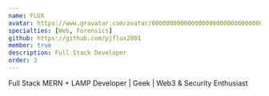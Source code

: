 ```yaml
---
name: FLUX
avatar: https://www.gravatar.com/avatar/00000000000000000000000000000003?d=identicon&s=256
specialties: [Web, Forensics]
github: https://github.com/pjflux2001
member: true
description: Full Stack Developer
order: 3
---
```


Full Stack MERN + LAMP Developer | Geek | Web3 & Security Enthusiast